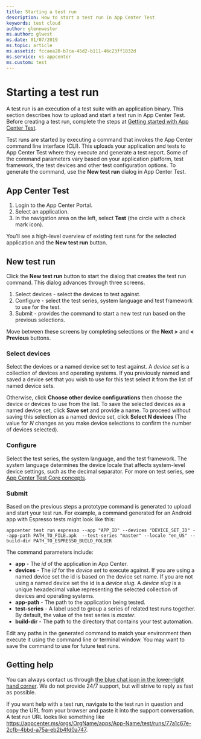 ```yaml
---
title: Starting a test run
description: How to start a test run in App Center Test
keywords: test cloud
author: glennwester
ms.author: glwest
ms.date: 01/07/2019
ms.topic: article
ms.assetid: fccaea20-b7ca-45d2-b111-46c23ff1832d
ms.service: vs-appcenter
ms.custom: test
---
```


# Starting a test run

A test run is an execution of a test suite with an application binary. This section describes how to upload and start a test run in App Center Test. Before creating a test run, complete the steps at [Getting started with App Center Test](~/test-cloud/getting-started.md).

Test runs are started by executing a command that invokes the App Center command line interface (CLI). This uploads your application and tests to App Center Test where they execute and generate a test report. Some of the command parameters vary based on your application platform, test framework, the test devices and other test configuration options. To generate the command, use the **New test run** dialog in App Center Test.

## App Center Test

1. Login to the App Center Portal.
2. Select an application.
3. In the navigation area on the left, select **Test** (the circle with a check mark icon).

You’ll see a high-level overview of existing test runs for the selected application and the **New test run** button.

## New test run

Click the **New test run** button to start the dialog that creates the test run command. This dialog advances through three screens.

1. Select devices - select the devices to test against.
2. Configure - select the test series, system language and test framework to use for the test.
3. Submit - provides the command to start a new test run based on the previous selections.

Move between these screens by completing selections or the **Next >** and **< Previous** buttons.

### Select devices

Select the devices or a named device set to test against. A *device set* is a collection of devices and operating systems. If you previously named and saved a device set that you wish to use for this test select it from the list of named device sets.

Otherwise, click **Choose other device configurations** then choose the device or devices to use from the list. To save the selected devices as a named device set, click **Save set** and provide a name. To proceed without saving this selection as a named device set, click **Select N devices** (The value for *N* changes as you make device selections to confirm the number of devices selected).

### Configure

Select the test series, the system language, and the test framework. The system language determines the device locale that affects system-level device settings, such as the decimal separator. For more on test series, see [App Center Test Core concepts](~/test-cloud/core-concepts.md).

### Submit

Based on the previous steps a prototype command is generated to upload and start your test run. For example, a command generated for an Android app with Espresso tests might look like this:

```shell
appcenter test run espresso --app "APP_ID" --devices "DEVICE_SET_ID" --app-path PATH_TO_FILE.apk  --test-series "master" --locale "en_US" --build-dir PATH_TO_ESPRESSO_BUILD_FOLDER
```

The command parameters include:

* **app** - The *id* of the application in App Center.
* **devices** - The *id* for the *device set* to execute against. If you are using a named device set the id is based on the device set name. If you are not using a named device set the id is a *device slug*. A *device slug* is a unique hexadecimal value representing the selected collection of devices and operating systems.
* **app-path** - The path to the application being tested.
* **test-series** - A label used to group a series of related test runs together. By default, the value of the test series is *master*.
* **build-dir** - The path to the directory that contains your test automation.

Edit any paths in the generated command to match your environment then execute it using the command line or terminal window. You may want to save the command to use for future test runs.

## Getting help

You can always contact us through [the blue chat icon in the lower-right hand corner](https://intercom.help/appcenter/getting-started/getting-help-with-app-center). We do not provide 24/7 support, but will strive to reply as fast as possible.

If you want help with a test run, navigate to the test run in question and copy the URL from your browser and paste it into the support conversation. A test run URL looks like something like https://appcenter.ms/orgs/OrgName/apps/App-Name/test/runs/77a1c67e-2cfb-4bbd-a75a-eb2b4fd0a747.
